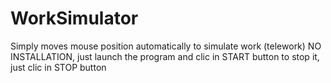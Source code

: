# WorkSimulator
Simply moves mouse position automatically to simulate work (telework)
NO INSTALLATION, just launch the program and clic in START button
to stop it, just clic in STOP button

